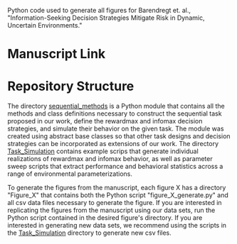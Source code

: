 Python code used to generate all figures for Barendregt et. al., "Information-Seeking Decision Strategies Mitigate Risk in Dynamic, Uncertain Environments."
# Manuscript Link

# Repository Structure
The directory [sequential_methods](/sequential_methods) is a Python module that contains all the methods and class definitions necessary to construct the sequential task proposed in our work, define the rewardmax and infomax decision strategies, and simulate their behavior on the given task. 
The module was created using abstract base classes so that other task designs and decision strategies can be incorporated as extensions of our work. 
The directory [Task_Simulation](/Task_Simulation) contains example scrips that generate individual realizations of rewardmax and infomax behavior, as well as parameter sweep scripts that extract performance and behavioral statistics across a range of environmental parameterizations.

To generate the figures from the manuscript, each figure X has a directory "Figure_X" that contains both the Python script "figure_X_generate.py" and all csv data files necessary to generate the figure. If you are interested in replicating the figures from the manuscript using our data sets, run the Python script contained in the desired figure's directory. 
If you are interested in generating new data sets, we recommend using the scripts in the [Task_Simulation](/Task_Simulation) directory to generate new csv files.
